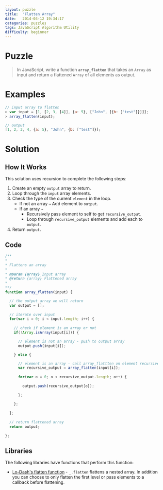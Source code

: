 ```yaml
---
layout: puzzle
title:  "Flatten Array"
date:   2014-04-12 19:34:17
categories: puzzles
tags: JavaScript Algorithm Utility
difficulty: beginner
---
```


Puzzle
===
> In JavaScript, write a function **`array_flatten`** that takes an `Array` as input and return a flattened `Array` of all elements as output.

Examples
===

~~~ javascript
// input array to flatten
> var input = [1, [2, 3, [4]], {a: 5}, ["John", [{b: ["test"]}]]];
> array_flatten(input);

// output
[1, 2, 3, 4, {a: 5}, "John", {b: ["test"]}];
~~~

Solution
===

How It Works
---
This solution uses recursion to complete the following steps:

1. Create an empty `output` array to return.
2. Loop through the `input` array elements.
3. Check the type of the current `element` in the loop.
    * If not an array `→` Add element to `output`.
    * If an array `→`
        * Recursively pass element to self to get `recursive_output`.
        * Loop through `recursive_output` elements and add each to `output`.
4. Return `output`.


Code
---

~~~ javascript
/**
*
* Flattens an array
*
* @param {array} Input array
* @return {array} Flattened array
*
**/
function array_flatten(input) {

  // the output array we will return
  var output = [];
  
  // iterate over input
  for(var i = 0; i < input.length; i++) {
    
    // check if element is an array or not
    if(!Array.isArray(input[i])) {

      // element is not an array - push to output array
      output.push(input[i]);

    } else {

      // element is an array - call array_flattten on element recursively
      var recursive_output = array_flatten(input[i]);
      
      for(var o = 0; o < recursive_output.length; o++) {
        
        output.push(recursive_output[o]);
        
      };
      
    };
    
  };
  
  // return flattened array
  return output;
  
};
~~~

Libraries
---
The following libraries have functions that perform this function:

* [Lo-Dash's flatten function][lodash] - `_.flatten` flattens a nested array. In addition you can choose to only flatten the first level or pass elements to a callback before flattening.

[lodash]:    http://lodash.com/docs#flatten